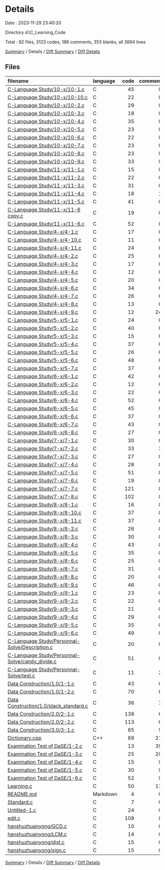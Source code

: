 # Details

Date : 2023-11-29 23:40:20

Directory d:\\C_Learning_Code

Total : 92 files,  3123 codes, 188 comments, 353 blanks, all 3664 lines

[Summary](results.md) / Details / [Diff Summary](diff.md) / [Diff Details](diff-details.md)

## Files
| filename | language | code | comment | blank | total |
| :--- | :--- | ---: | ---: | ---: | ---: |
| [C-Language Study/10-x/10-1.c](/C-Language%20Study/10-x/10-1.c) | C | 45 | 0 | 4 | 49 |
| [C-Language Study/10-x/10-10.c](/C-Language%20Study/10-x/10-10.c) | C | 22 | 0 | 4 | 26 |
| [C-Language Study/10-x/10-2.c](/C-Language%20Study/10-x/10-2.c) | C | 29 | 0 | 4 | 33 |
| [C-Language Study/10-x/10-3.c](/C-Language%20Study/10-x/10-3.c) | C | 18 | 0 | 3 | 21 |
| [C-Language Study/10-x/10-4.c](/C-Language%20Study/10-x/10-4.c) | C | 35 | 0 | 4 | 39 |
| [C-Language Study/10-x/10-5.c](/C-Language%20Study/10-x/10-5.c) | C | 23 | 0 | 3 | 26 |
| [C-Language Study/10-x/10-6.c](/C-Language%20Study/10-x/10-6.c) | C | 22 | 0 | 3 | 25 |
| [C-Language Study/10-x/10-7.c](/C-Language%20Study/10-x/10-7.c) | C | 23 | 0 | 3 | 26 |
| [C-Language Study/10-x/10-8.c](/C-Language%20Study/10-x/10-8.c) | C | 23 | 0 | 3 | 26 |
| [C-Language Study/10-x/10-9.c](/C-Language%20Study/10-x/10-9.c) | C | 33 | 0 | 3 | 36 |
| [C-Language Study/11-x/11-1.c](/C-Language%20Study/11-x/11-1.c) | C | 15 | 0 | 1 | 16 |
| [C-Language Study/11-x/11-2.c](/C-Language%20Study/11-x/11-2.c) | C | 22 | 0 | 1 | 23 |
| [C-Language Study/11-x/11-3.c](/C-Language%20Study/11-x/11-3.c) | C | 31 | 0 | 3 | 34 |
| [C-Language Study/11-x/11-4.c](/C-Language%20Study/11-x/11-4.c) | C | 18 | 1 | 3 | 22 |
| [C-Language Study/11-x/11-5.c](/C-Language%20Study/11-x/11-5.c) | C | 41 | 0 | 3 | 44 |
| [C-Language Study/11-x/11-6 copy.c](/C-Language%20Study/11-x/11-6%20copy.c) | C | 19 | 0 | 4 | 23 |
| [C-Language Study/11-x/11-6.c](/C-Language%20Study/11-x/11-6.c) | C | 52 | 0 | 5 | 57 |
| [C-Language Study/4-x/4-1.c](/C-Language%20Study/4-x/4-1.c) | C | 17 | 0 | 1 | 18 |
| [C-Language Study/4-x/4-10.c](/C-Language%20Study/4-x/4-10.c) | C | 11 | 0 | 1 | 12 |
| [C-Language Study/4-x/4-11.c](/C-Language%20Study/4-x/4-11.c) | C | 24 | 0 | 1 | 25 |
| [C-Language Study/4-x/4-2.c](/C-Language%20Study/4-x/4-2.c) | C | 25 | 0 | 3 | 28 |
| [C-Language Study/4-x/4-3.c](/C-Language%20Study/4-x/4-3.c) | C | 17 | 0 | 3 | 20 |
| [C-Language Study/4-x/4-4.c](/C-Language%20Study/4-x/4-4.c) | C | 12 | 0 | 1 | 13 |
| [C-Language Study/4-x/4-5.c](/C-Language%20Study/4-x/4-5.c) | C | 20 | 0 | 5 | 25 |
| [C-Language Study/4-x/4-6.c](/C-Language%20Study/4-x/4-6.c) | C | 34 | 0 | 0 | 34 |
| [C-Language Study/4-x/4-7.c](/C-Language%20Study/4-x/4-7.c) | C | 26 | 0 | 4 | 30 |
| [C-Language Study/4-x/4-8.c](/C-Language%20Study/4-x/4-8.c) | C | 13 | 0 | 1 | 14 |
| [C-Language Study/4-x/4-9.c](/C-Language%20Study/4-x/4-9.c) | C | 12 | 24 | 1 | 37 |
| [C-Language Study/5-x/5-1.c](/C-Language%20Study/5-x/5-1.c) | C | 24 | 0 | 4 | 28 |
| [C-Language Study/5-x/5-2.c](/C-Language%20Study/5-x/5-2.c) | C | 40 | 0 | 4 | 44 |
| [C-Language Study/5-x/5-3.c](/C-Language%20Study/5-x/5-3.c) | C | 15 | 0 | 3 | 18 |
| [C-Language Study/5-x/5-4.c](/C-Language%20Study/5-x/5-4.c) | C | 37 | 0 | 4 | 41 |
| [C-Language Study/5-x/5-5.c](/C-Language%20Study/5-x/5-5.c) | C | 26 | 0 | 4 | 30 |
| [C-Language Study/5-x/5-6.c](/C-Language%20Study/5-x/5-6.c) | C | 48 | 0 | 5 | 53 |
| [C-Language Study/5-x/5-7.c](/C-Language%20Study/5-x/5-7.c) | C | 37 | 0 | 4 | 41 |
| [C-Language Study/6-x/6-1.c](/C-Language%20Study/6-x/6-1.c) | C | 42 | 0 | 3 | 45 |
| [C-Language Study/6-x/6-2.c](/C-Language%20Study/6-x/6-2.c) | C | 12 | 0 | 1 | 13 |
| [C-Language Study/6-x/6-3.c](/C-Language%20Study/6-x/6-3.c) | C | 22 | 0 | 1 | 23 |
| [C-Language Study/6-x/6-4.c](/C-Language%20Study/6-x/6-4.c) | C | 52 | 0 | 3 | 55 |
| [C-Language Study/6-x/6-5.c](/C-Language%20Study/6-x/6-5.c) | C | 45 | 0 | 4 | 49 |
| [C-Language Study/6-x/6-6.c](/C-Language%20Study/6-x/6-6.c) | C | 37 | 0 | 3 | 40 |
| [C-Language Study/6-x/6-7.c](/C-Language%20Study/6-x/6-7.c) | C | 43 | 0 | 3 | 46 |
| [C-Language Study/6-x/6-8.c](/C-Language%20Study/6-x/6-8.c) | C | 27 | 0 | 2 | 29 |
| [C-Language Study/7-x/7-1.c](/C-Language%20Study/7-x/7-1.c) | C | 30 | 0 | 2 | 32 |
| [C-Language Study/7-x/7-2.c](/C-Language%20Study/7-x/7-2.c) | C | 33 | 3 | 7 | 43 |
| [C-Language Study/7-x/7-3.c](/C-Language%20Study/7-x/7-3.c) | C | 27 | 0 | 1 | 28 |
| [C-Language Study/7-x/7-4.c](/C-Language%20Study/7-x/7-4.c) | C | 28 | 0 | 1 | 29 |
| [C-Language Study/7-x/7-5.c](/C-Language%20Study/7-x/7-5.c) | C | 51 | 0 | 2 | 53 |
| [C-Language Study/7-x/7-6.c](/C-Language%20Study/7-x/7-6.c) | C | 19 | 0 | 2 | 21 |
| [C-Language Study/7-x/7-7.c](/C-Language%20Study/7-x/7-7.c) | C | 121 | 0 | 2 | 123 |
| [C-Language Study/7-x/7-8.c](/C-Language%20Study/7-x/7-8.c) | C | 102 | 0 | 2 | 104 |
| [C-Language Study/8-x/8-1.c](/C-Language%20Study/8-x/8-1.c) | C | 16 | 0 | 3 | 19 |
| [C-Language Study/8-x/8-10.c](/C-Language%20Study/8-x/8-10.c) | C | 37 | 0 | 1 | 38 |
| [C-Language Study/8-x/8-11.c](/C-Language%20Study/8-x/8-11.c) | C | 37 | 0 | 1 | 38 |
| [C-Language Study/8-x/8-2.c](/C-Language%20Study/8-x/8-2.c) | C | 26 | 0 | 3 | 29 |
| [C-Language Study/8-x/8-3.c](/C-Language%20Study/8-x/8-3.c) | C | 30 | 0 | 3 | 33 |
| [C-Language Study/8-x/8-4.c](/C-Language%20Study/8-x/8-4.c) | C | 43 | 0 | 3 | 46 |
| [C-Language Study/8-x/8-5.c](/C-Language%20Study/8-x/8-5.c) | C | 35 | 0 | 3 | 38 |
| [C-Language Study/8-x/8-6.c](/C-Language%20Study/8-x/8-6.c) | C | 25 | 0 | 3 | 28 |
| [C-Language Study/8-x/8-7.c](/C-Language%20Study/8-x/8-7.c) | C | 31 | 0 | 5 | 36 |
| [C-Language Study/8-x/8-8.c](/C-Language%20Study/8-x/8-8.c) | C | 20 | 0 | 1 | 21 |
| [C-Language Study/8-x/8-9.c](/C-Language%20Study/8-x/8-9.c) | C | 46 | 0 | 3 | 49 |
| [C-Language Study/9-x/9-1.c](/C-Language%20Study/9-x/9-1.c) | C | 23 | 0 | 6 | 29 |
| [C-Language Study/9-x/9-2.c](/C-Language%20Study/9-x/9-2.c) | C | 22 | 0 | 3 | 25 |
| [C-Language Study/9-x/9-3.c](/C-Language%20Study/9-x/9-3.c) | C | 21 | 0 | 3 | 24 |
| [C-Language Study/9-x/9-4.c](/C-Language%20Study/9-x/9-4.c) | C | 29 | 0 | 2 | 31 |
| [C-Language Study/9-x/9-5.c](/C-Language%20Study/9-x/9-5.c) | C | 35 | 0 | 3 | 38 |
| [C-Language Study/9-x/9-6.c](/C-Language%20Study/9-x/9-6.c) | C | 49 | 0 | 7 | 56 |
| [C-Language Study/Personnal-Solve/Description.c](/C-Language%20Study/Personnal-Solve/Description.c) | C | 20 | 0 | 4 | 24 |
| [C-Language Study/Personnal-Solve/candy_divide.c](/C-Language%20Study/Personnal-Solve/candy_divide.c) | C | 51 | 0 | 2 | 53 |
| [C-Language Study/Personnal-Solve/test.c](/C-Language%20Study/Personnal-Solve/test.c) | C | 11 | 2 | 6 | 19 |
| [Data Construction/1.0/1-1.c](/Data%20Construction/1.0/1-1.c) | C | 43 | 0 | 14 | 57 |
| [Data Construction/1.0/1-2.c](/Data%20Construction/1.0/1-2.c) | C | 70 | 8 | 14 | 92 |
| [Data Construction/1.0/stack_standard.c](/Data%20Construction/1.0/stack_standard.c) | C | 36 | 7 | 14 | 57 |
| [Data Construction/2.0/2-1.c](/Data%20Construction/2.0/2-1.c) | C | 138 | 6 | 18 | 162 |
| [Data Construction/2.0/2-2.c](/Data%20Construction/2.0/2-2.c) | C | 113 | 6 | 6 | 125 |
| [Data Construction/3.0/3-1.c](/Data%20Construction/3.0/3-1.c) | C | 65 | 5 | 7 | 77 |
| [Dictionary.cpp](/Dictionary.cpp) | C++ | 69 | 21 | 16 | 106 |
| [Examination Test of DaSE/1-2.c](/Examination%20Test%20of%20DaSE/1-2.c) | C | 13 | 39 | 1 | 53 |
| [Examination Test of DaSE/1-3.c](/Examination%20Test%20of%20DaSE/1-3.c) | C | 25 | 20 | 7 | 52 |
| [Examination Test of DaSE/1-4.c](/Examination%20Test%20of%20DaSE/1-4.c) | C | 15 | 9 | 5 | 29 |
| [Examination Test of DaSE/1-5.c](/Examination%20Test%20of%20DaSE/1-5.c) | C | 30 | 9 | 8 | 47 |
| [Examination Test of DaSE/1-6.c](/Examination%20Test%20of%20DaSE/1-6.c) | C | 52 | 9 | 4 | 65 |
| [Learning.c](/Learning.c) | C | 50 | 11 | 14 | 75 |
| [README.md](/README.md) | Markdown | 4 | 0 | 1 | 5 |
| [Standard.c](/Standard.c) | C | 7 | 0 | 4 | 11 |
| [Untitled-1.c](/Untitled-1.c) | C | 24 | 0 | 1 | 25 |
| [edit.c](/edit.c) | C | 108 | 8 | 8 | 124 |
| [hanshuzhuanyong/GCD.c](/hanshuzhuanyong/GCD.c) | C | 10 | 0 | 0 | 10 |
| [hanshuzhuanyong/LCM.c](/hanshuzhuanyong/LCM.c) | C | 14 | 0 | 1 | 15 |
| [hanshuzhuanyong/dist.c](/hanshuzhuanyong/dist.c) | C | 15 | 0 | 3 | 18 |
| [hanshuzhuanyong/sign.c](/hanshuzhuanyong/sign.c) | C | 15 | 0 | 0 | 15 |

[Summary](results.md) / Details / [Diff Summary](diff.md) / [Diff Details](diff-details.md)
